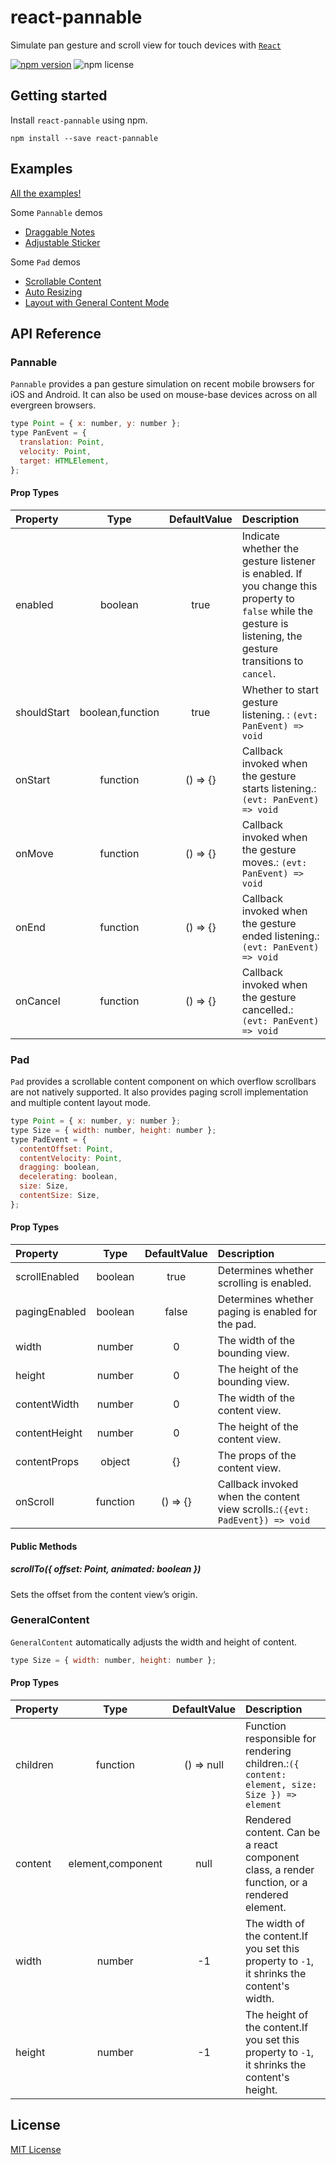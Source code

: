 # react-pannable

Simulate pan gesture and scroll view for touch devices with [`React`](https://facebook.github.io/react/)

[![npm version](https://img.shields.io/npm/v/react-pannable.svg)](https://www.npmjs.com/package/react-pannable)
![npm license](https://img.shields.io/npm/l/react-pannable.svg?style=flat)

## Getting started

Install `react-pannable` using npm.

```shell
npm install --save react-pannable
```

## Examples

[All the examples!](https://n43.github.io/react-pannable-demo/)

Some `Pannable` demos

- [Draggable Notes](https://n43.github.io/react-pannable-demo/?selectedKind=Pannable&selectedStory=Note&full=0&addons=0&stories=1&panelRight=0)
- [Adjustable Sticker](https://n43.github.io/react-pannable-demo/?selectedKind=Pannable&selectedStory=Sticker&full=0&addons=0&stories=1&panelRight=0)

Some `Pad` demos

- [Scrollable Content](https://n43.github.io/react-pannable-demo/?selectedKind=Pad&selectedStory=Scrollable%20Content&full=0&addons=0&stories=1&panelRight=0)
- [Auto Resizing](https://n43.github.io/react-pannable-demo/?selectedKind=Pad&selectedStory=Auto%20Resizing&full=0&addons=0&stories=1&panelRight=0)
- [Layout with General Content Mode](https://n43.github.io/react-pannable-demo/?selectedKind=Pad&selectedStory=Layout%20with%20General%20Content%20Mode&full=0&addons=0&stories=1&panelRight=0)

## API Reference

### Pannable

`Pannable` provides a pan gesture simulation on recent mobile browsers for iOS and Android. It can also be used on mouse-base devices across on all evergreen browsers.

```js
type Point = { x: number, y: number };
type PanEvent = {
  translation: Point,
  velocity: Point,
  target: HTMLElement,
};
```

#### Prop Types

| Property    |       Type       | DefaultValue | Description                                                                                                                                                   |
| :---------- | :--------------: | :----------: | :------------------------------------------------------------------------------------------------------------------------------------------------------------ |
| enabled     |     boolean      |     true     | Indicate whether the gesture listener is enabled. If you change this property to `false` while the gesture is listening, the gesture transitions to `cancel`. |
| shouldStart | boolean,function |     true     | Whether to start gesture listening. : `(evt: PanEvent) => void`                                                                                               |
| onStart     |     function     |   () => {}   | Callback invoked when the gesture starts listening.: `(evt: PanEvent) => void`                                                                                |
| onMove      |     function     |   () => {}   | Callback invoked when the gesture moves.: `(evt: PanEvent) => void`                                                                                           |
| onEnd       |     function     |   () => {}   | Callback invoked when the gesture ended listening.: `(evt: PanEvent) => void`                                                                                 |
| onCancel    |     function     |   () => {}   | Callback invoked when the gesture cancelled.: `(evt: PanEvent) => void`                                                                                       |

### Pad

`Pad` provides a scrollable content component on which overflow scrollbars are not natively supported. It also provides paging scroll implementation and multiple content layout mode.

```js
type Point = { x: number, y: number };
type Size = { width: number, height: number };
type PadEvent = {
  contentOffset: Point,
  contentVelocity: Point,
  dragging: boolean,
  decelerating: boolean,
  size: Size,
  contentSize: Size,
};
```

#### Prop Types

| Property      |   Type   | DefaultValue | Description                                                                 |
| :------------ | :------: | :----------: | :-------------------------------------------------------------------------- |
| scrollEnabled | boolean  |     true     | Determines whether scrolling is enabled.                                    |
| pagingEnabled | boolean  |    false     | Determines whether paging is enabled for the pad.                           |
| width         |  number  |      0       | The width of the bounding view.                                             |
| height        |  number  |      0       | The height of the bounding view.                                            |
| contentWidth  |  number  |      0       | The width of the content view.                                              |
| contentHeight |  number  |      0       | The height of the content view.                                             |
| contentProps  |  object  |      {}      | The props of the content view.                                              |
| onScroll      | function |   () => {}   | Callback invoked when the content view scrolls.:`({evt: PadEvent}) => void` |

#### Public Methods

##### scrollTo({ offset: Point, animated: boolean })

Sets the offset from the content view’s origin.

### GeneralContent

`GeneralContent` automatically adjusts the width and height of content.

```js
type Size = { width: number, height: number };
```

#### Prop Types

| Property |       Type        | DefaultValue | Description                                                                                  |
| :------- | :---------------: | :----------: | :------------------------------------------------------------------------------------------- |
| children |     function      |  () => null  | Function responsible for rendering children.:`({ content: element, size: Size }) => element` |
| content  | element,component |     null     | Rendered content. Can be a react component class, a render function, or a rendered element.  |
| width    |      number       |      -1      | The width of the content.If you set this property to `-1`, it shrinks the content's width.   |
| height   |      number       |      -1      | The height of the content.If you set this property to `-1`, it shrinks the content's height. |

## License

[MIT License](./LICENSE)
